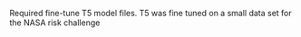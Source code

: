 Required fine-tune T5 model files. T5 was fine tuned on a small data set for the NASA risk challenge
